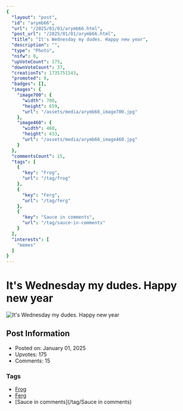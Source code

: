 ```yaml
---
{
  "layout": "post",
  "id": "arymb66",
  "url": "/2025/01/01/arymb66.html",
  "post_url": "/2025/01/01/arymb66.html",
  "title": "It's Wednesday my dudes. Happy new year",
  "description": "",
  "type": "Photo",
  "nsfw": 0,
  "upVoteCount": 175,
  "downVoteCount": 37,
  "creationTs": 1735751543,
  "promoted": 0,
  "badges": [],
  "images": {
    "image700": {
      "width": 700,
      "height": 659,
      "url": "/assets/media/arymb66_image700.jpg"
    },
    "image460": {
      "width": 460,
      "height": 433,
      "url": "/assets/media/arymb66_image460.jpg"
    }
  },
  "commentsCount": 15,
  "tags": [
    {
      "key": "Frog",
      "url": "/tag/frog"
    },
    {
      "key": "Ferg",
      "url": "/tag/ferg"
    },
    {
      "key": "Sauce in comments",
      "url": "/tag/sauce-in-comments"
    }
  ],
  "interests": [
    "memes"
  ]
}
---
```


# It's Wednesday my dudes. Happy new year

![It's Wednesday my dudes. Happy new year](/assets/media/arymb66_image700.jpg)

## Post Information

- Posted on: January 01, 2025
- Upvotes: 175
- Comments: 15

### Tags

- [Frog](/tag/Frog)
- [Ferg](/tag/Ferg)
- [Sauce in comments](/tag/Sauce in comments)

